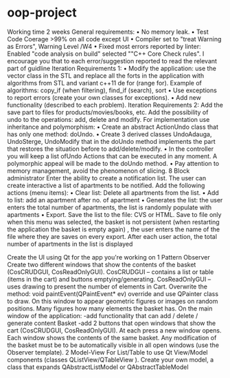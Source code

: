 # oop-project
Working time 2 weeks
General requirements:
• No memory leak.
• Test Code Coerage >99% on all code except UI
• Compiler set to "treat Warning as Errors", Warning Level /W4
• Fixed most errors reported by linter: Enabled "code analysis on build" selected ""C++ Core Check rules". I encourage you that to each error/suggestion reported to read the relevant part of guidline 
Iteration Requirements 1:
• Modify the application: use the vector class in the STL and replace all the forts in the application with algorithms from STL and variant c++11 de for (range for). Example of algorithms: copy_if (when filtering), find_if (search), sort
• Use exceptions to report errors (create your own classes for exceptions).
• Add new functionality (described to each problem). 
Iteration Requirements 2:
 Add the save part to files for products/movies/books, etc.
 Add the possibility of undo to the operations: add, delete and modify. 
For implementation use inheritance and polymorphism: 
• Create an abstract ActionUndo class that has only one method: doUndo. 
• Create 3 derived classes UndoAdauga, UndoSterge, UndoModify that in the doUndo method implements the part that restores the situation before to add/delete/modify.
• In the controller you will keep a list ofUndo Actions that can be executed in any moment. A polymorphic appeal will be made to the doUndo method.
• Pay attention to memory management, avoid the phenomenon of slicing.
8 Block administrator
Enter the ability to create a notification list. The user can create interactive a list of apartments to be notified.
Add the following actions (menu items):
• Clear list: Delete all apartments from the list.
• Add to list: add an apartment after no. of apartment
• Generates the list: the user enters the total number of apartments, the list is randomly populate with apartments
• Export. Save the list to the file: CVS or HTML. Save to file only when this menu was selected, the basket is not persistent (when restarting the application
the basket is empty again) , the user enters the name of the file where they are 
saves on every export.
 After each user action, the total number of apartments in the list is displayed
 
 Create the UI using Qt for the app you're working on
 1 Pattern Observer
Create two different windows that show the contents of the basket (CosCRUDGUI, 
CosReadOnlyGUI).
CosCRUDGUI – contains a list or table (items in the cart) and buttons 
emptying/generating.
CosReadOnlyGUI – uses drawing to present the number of elements in Cart. Overwrite the method: void paintEvent(QPaintEvent* ev) override and 
use QPainter class to draw.
On this window to appear geometric figures or images on random positions. Many figures how many elements the basket has.
On the main window of the application:
-add functionality that can add / delete / generate content Basket
-add 2 buttons that open windows that show the cart (CosCRUDGUI, CosReadOnlyGUI). At each press a new window opens.
Each window shows the contents of the same basket. Any modification of the basket must be 
to be automatically visible in all open windows (use the Observer template).
2 Model-View
For List/Table to use Qt View/Model components (classes QListView/QTableView ). Create your own model, a class that expands QAbstractListModel or QAbstractTableModel
